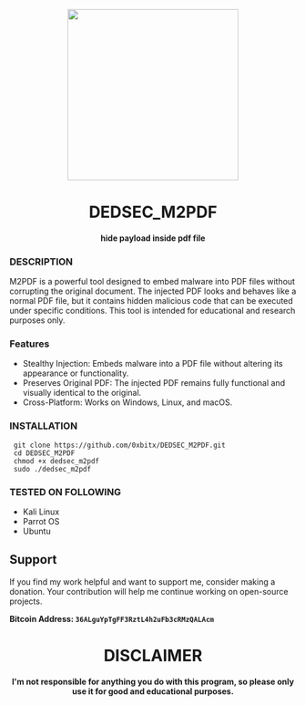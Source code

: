 
<p align="center">
<img src="https://media4.giphy.com/media/v1.Y2lkPTc5MGI3NjExendjcjZjN2Z2cXllMHB3ZXBubTBqeHJmcnl4cms4OTI2ampsbTB5dyZlcD12MV9pbnRlcm5hbF9naWZfYnlfaWQmY3Q9Zw/vCFdAw72pa8lYaWyNR/giphy.gif", width="300", height="300">
</p>

<h1 align="center"> DEDSEC_M2PDF </h1>
<h4 align="center"> hide payload inside pdf file</h4>

### DESCRIPTION
M2PDF is a powerful tool designed to embed malware into PDF files without corrupting the original document. The injected PDF looks and behaves like a normal PDF file, but it contains hidden malicious code that can be executed under specific conditions. This tool is intended for educational and research purposes only.

### Features

  * Stealthy Injection: Embeds malware into a PDF file without altering its appearance or functionality.
  * Preserves Original PDF: The injected PDF remains fully functional and visually identical to the original.
  * Cross-Platform: Works on Windows, Linux, and macOS.
    
### INSTALLATION
     git clone https://github.com/0xbitx/DEDSEC_M2PDF.git
     cd DEDSEC_M2PDF
     chmod +x dedsec_m2pdf
     sudo ./dedsec_m2pdf

### TESTED ON FOLLOWING
* Kali Linux 
* Parrot OS 
* Ubuntu

## Support

If you find my work helpful and want to support me, consider making a donation. Your contribution will help me continue working on open-source projects.

**Bitcoin Address: `36ALguYpTgFF3RztL4h2uFb3cRMzQALAcm`**
   
<h1 align="center"> DISCLAIMER </h1>

<h4 align="center">I'm not responsible for anything you do with this program, so please only use it for good and educational purposes. </h4>
